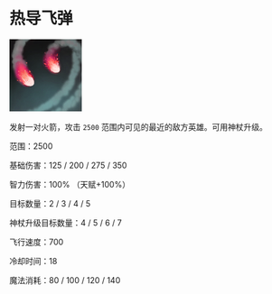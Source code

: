 # 热导飞弹

![](game/resource/flash3/images/spellicons/mjz_tinker_heat_seeking_missile.png)

发射一对火箭，攻击 `2500` 范围内可见的最近的敌方英雄。可用神杖升级。

范围：2500

基础伤害：125 / 200 / 275 / 350

智力伤害：100% （天赋+100%）

目标数量：2 / 3 / 4 / 5

神杖升级目标数量：4 / 5 / 6 / 7

飞行速度：700

冷却时间：18

魔法消耗：80 / 100 / 120 / 140
